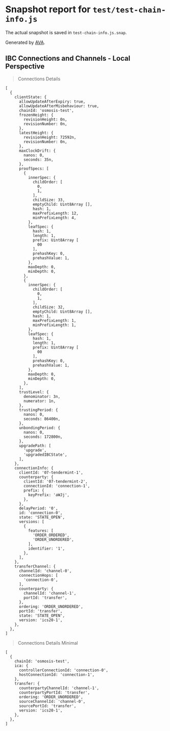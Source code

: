 # Snapshot report for `test/test-chain-info.js`

The actual snapshot is saved in `test-chain-info.js.snap`.

Generated by [AVA](https://avajs.dev).

## IBC Connections and Channels - Local Perspective

> Connections Details

    [
      {
        clientState: {
          allowUpdateAfterExpiry: true,
          allowUpdateAfterMisbehaviour: true,
          chainId: 'osmosis-test',
          frozenHeight: {
            revisionHeight: 0n,
            revisionNumber: 0n,
          },
          latestHeight: {
            revisionHeight: 72592n,
            revisionNumber: 0n,
          },
          maxClockDrift: {
            nanos: 0,
            seconds: 35n,
          },
          proofSpecs: [
            {
              innerSpec: {
                childOrder: [
                  0,
                  1,
                ],
                childSize: 33,
                emptyChild: Uint8Array [],
                hash: 1,
                maxPrefixLength: 12,
                minPrefixLength: 4,
              },
              leafSpec: {
                hash: 1,
                length: 1,
                prefix: Uint8Array [
                  00
                ],
                prehashKey: 0,
                prehashValue: 1,
              },
              maxDepth: 0,
              minDepth: 0,
            },
            {
              innerSpec: {
                childOrder: [
                  0,
                  1,
                ],
                childSize: 32,
                emptyChild: Uint8Array [],
                hash: 1,
                maxPrefixLength: 1,
                minPrefixLength: 1,
              },
              leafSpec: {
                hash: 1,
                length: 1,
                prefix: Uint8Array [
                  00
                ],
                prehashKey: 0,
                prehashValue: 1,
              },
              maxDepth: 0,
              minDepth: 0,
            },
          ],
          trustLevel: {
            denominator: 3n,
            numerator: 1n,
          },
          trustingPeriod: {
            nanos: 0,
            seconds: 86400n,
          },
          unbondingPeriod: {
            nanos: 0,
            seconds: 172800n,
          },
          upgradePath: [
            'upgrade',
            'upgradedIBCState',
          ],
        },
        connectionInfo: {
          clientId: '07-tendermint-1',
          counterparty: {
            clientId: '07-tendermint-2',
            connectionId: 'connection-1',
            prefix: {
              keyPrefix: 'aWJj',
            },
          },
          delayPeriod: '0',
          id: 'connection-0',
          state: 'STATE_OPEN',
          versions: [
            {
              features: [
                'ORDER_ORDERED',
                'ORDER_UNORDERED',
              ],
              identifier: '1',
            },
          ],
        },
        transferChannel: {
          channelId: 'channel-0',
          connectionHops: [
            'connection-0',
          ],
          counterparty: {
            channelId: 'channel-1',
            portId: 'transfer',
          },
          ordering: 'ORDER_UNORDERED',
          portId: 'transfer',
          state: 'STATE_OPEN',
          version: 'ics20-1',
        },
      },
    ]

> Connections Details Minimal

    [
      {
        chainId: 'osmosis-test',
        ica: {
          controllerConnectionId: 'connection-0',
          hostConnectionId: 'connection-1',
        },
        transfer: {
          counterpartyChannelId: 'channel-1',
          counterpartyPortId: 'transfer',
          ordering: 'ORDER_UNORDERED',
          sourceChannelId: 'channel-0',
          sourcePortId: 'transfer',
          version: 'ics20-1',
        },
      },
    ]
